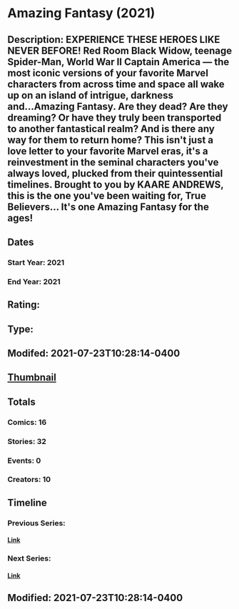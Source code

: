 # Amazing Fantasy (2021)
## Description: EXPERIENCE THESE HEROES LIKE NEVER BEFORE! Red Room Black Widow, teenage Spider-Man, World War II Captain America — the most iconic versions of your favorite Marvel characters from across time and space all wake up on an island of intrigue, darkness and...Amazing Fantasy. Are they dead? Are they dreaming? Or have they truly been transported to another fantastical realm? And is there any way for them to return home? This isn't just a love letter to your favorite Marvel eras, it's a reinvestment in the seminal characters you've always loved, plucked from their quintessential timelines. Brought to you by KAARE ANDREWS, this is the one you've been waiting for, True Believers... It's one Amazing Fantasy for the ages!
## Dates
### Start Year: 2021
### End Year: 2021
## Rating: 
## Type: 
## Modifed: 2021-07-23T10:28:14-0400
## [Thumbnail](http://i.annihil.us/u/prod/marvel/i/mg/9/40/60fad1ee16943.jpg)
## Totals
### Comics: 16
### Stories: 32
### Events: 0
### Creators: 10
## Timeline
### Previous Series: 
#### [Link]()
### Next Series: 
#### [Link]()
## Modified: 2021-07-23T10:28:14-0400